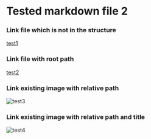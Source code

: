 # Tested markdown file 2

### Link file which is not in the structure
[test1](https://github.com/gardener/gardener/blob/v1.30.0/README.md)

### Link file with root path
[test2](/integration-test/tested-doc/html-tests/testedHTMLFile2.md)

### Link existing image with relative path
![test3](/baseURL/__resources/gardener-docforge-logo_051125.png)

### Link existing image with relative path and title
![test4](/baseURL/__resources/gardener-docforge-logo_051125.png "gardener-docforge-logo")